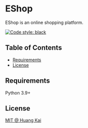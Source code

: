 # EShop

EShop is an online shopping platform.

[![Code style: black](https://img.shields.io/badge/code%20style-black-000000.svg)](https://github.com/psf/black)

## Table of Contents

- [Requirements](#requirements)
- [License](#license)

## Requirements

Python 3.9+

## License

[MIT @ Huang Kai](./LICENSE)
